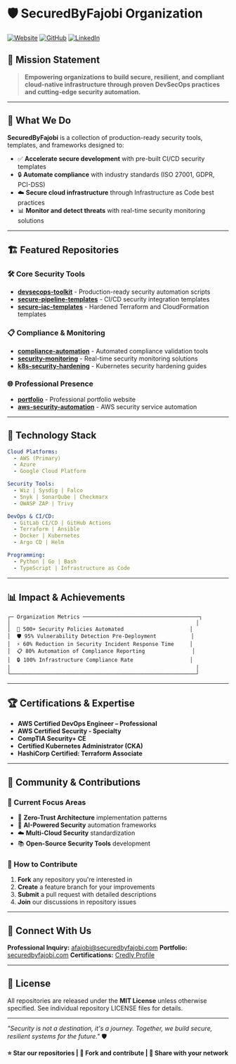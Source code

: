 # 🛡️ SecuredByFajobi Organization

[![Website](https://img.shields.io/badge/Website-securedbyfajobi.com-blue?style=for-the-badge&logo=globe)](https://securedbyfajobi.com)
[![GitHub](https://img.shields.io/badge/GitHub-Fajobi13-black?style=for-the-badge&logo=github)](https://github.com/Fajobi13)
[![LinkedIn](https://img.shields.io/badge/LinkedIn-fajobi10-0077B5?style=for-the-badge&logo=linkedin)](https://linkedin.com/in/fajobi10)

## 🎯 Mission Statement

> **Empowering organizations to build secure, resilient, and compliant cloud-native infrastructure through proven DevSecOps practices and cutting-edge security automation.**

---

## 🚀 What We Do

**SecuredByFajobi** is a collection of production-ready security tools, templates, and frameworks designed to:

- ✅ **Accelerate secure development** with pre-built CI/CD security templates
- 🔒 **Automate compliance** with industry standards (ISO 27001, GDPR, PCI-DSS)
- ☁️ **Secure cloud infrastructure** through Infrastructure as Code best practices
- 📊 **Monitor and detect threats** with real-time security monitoring solutions

---

## 🏗️ Featured Repositories

### 🛠️ Core Security Tools
- **[devsecops-toolkit](https://github.com/Fajobi13/devsecops-toolkit)** - Production-ready security automation scripts
- **[secure-pipeline-templates](https://github.com/Fajobi13/secure-pipeline-templates)** - CI/CD security integration templates
- **[secure-iac-templates](https://github.com/Fajobi13/secure-iac-templates)** - Hardened Terraform and CloudFormation templates

### 📋 Compliance & Monitoring
- **[compliance-automation](https://github.com/Fajobi13/compliance-automation)** - Automated compliance validation tools
- **[security-monitoring](https://github.com/Fajobi13/security-monitoring)** - Real-time security monitoring solutions
- **[k8s-security-hardening](https://github.com/Fajobi13/k8s-security-hardening)** - Kubernetes security hardening guides

### 🌐 Professional Presence
- **[portfolio](https://github.com/Fajobi13/portfolio)** - Professional portfolio website
- **[aws-security-automation](https://github.com/Fajobi13/aws-security-automation)** - AWS security service automation

---

## 🔧 Technology Stack

```yaml
Cloud Platforms:
  - AWS (Primary)
  - Azure
  - Google Cloud Platform

Security Tools:
  - Wiz | Sysdig | Falco
  - Snyk | SonarQube | Checkmarx
  - OWASP ZAP | Trivy

DevOps & CI/CD:
  - GitLab CI/CD | GitHub Actions
  - Terraform | Ansible
  - Docker | Kubernetes
  - Argo CD | Helm

Programming:
  - Python | Go | Bash
  - TypeScript | Infrastructure as Code
```

---

## 📊 Impact & Achievements

```
┌─ Organization Metrics ─────────────────────────────────────┐
│                                                           │
│  🎯 500+ Security Policies Automated                     │
│  🛡️ 95% Vulnerability Detection Pre-Deployment           │
│  ⚡ 60% Reduction in Security Incident Response Time     │
│  📋 80% Automation of Compliance Reporting               │
│  🔒 100% Infrastructure Compliance Rate                  │
│                                                           │
└───────────────────────────────────────────────────────────┘
```

---

## 🏆 Certifications & Expertise

- **AWS Certified DevOps Engineer – Professional**
- **AWS Certified Security - Specialty**
- **CompTIA Security+ CE**
- **Certified Kubernetes Administrator (CKA)**
- **HashiCorp Certified: Terraform Associate**

---

## 🤝 Community & Contributions

### 🎯 Current Focus Areas
- 🔐 **Zero-Trust Architecture** implementation patterns
- 🤖 **AI-Powered Security** automation frameworks
- ☁️ **Multi-Cloud Security** standardization
- 📚 **Open-Source Security Tools** development

### 🌟 How to Contribute
1. **Fork** any repository you're interested in
2. **Create** a feature branch for your improvements
3. **Submit** a pull request with detailed descriptions
4. **Join** our discussions in repository issues

---

## 🔗 Connect With Us

**Professional Inquiry:** [afajobi@securedbyfajobi.com](mailto:afajobi@securedbyfajobi.com)
**Portfolio:** [securedbyfajobi.com](https://securedbyfajobi.com)
**Certifications:** [Credly Profile](https://www.credly.com/users/adeyinka-fajobi)

---

## 📄 License

All repositories are released under the **MIT License** unless otherwise specified. See individual repository LICENSE files for details.

---

*"Security is not a destination, it's a journey. Together, we build secure, resilient systems for the future."* 🛡️

**⭐ Star our repositories | 🍴 Fork and contribute | 📢 Share with your network**